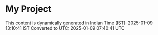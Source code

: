 # My Project

This content is dynamically generated in Indian Time (IST): 2025-01-09 13:10:41 IST
Converted to UTC: 2025-01-09 07:40:41 UTC
